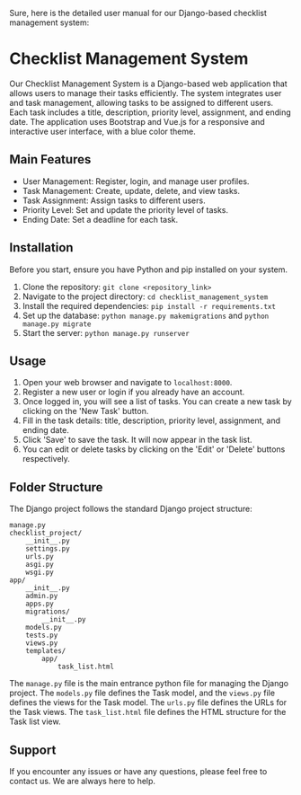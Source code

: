 Sure, here is the detailed user manual for our Django-based checklist management system:

# Checklist Management System

Our Checklist Management System is a Django-based web application that allows users to manage their tasks efficiently. The system integrates user and task management, allowing tasks to be assigned to different users. Each task includes a title, description, priority level, assignment, and ending date. The application uses Bootstrap and Vue.js for a responsive and interactive user interface, with a blue color theme.

## Main Features

- User Management: Register, login, and manage user profiles.
- Task Management: Create, update, delete, and view tasks.
- Task Assignment: Assign tasks to different users.
- Priority Level: Set and update the priority level of tasks.
- Ending Date: Set a deadline for each task.

## Installation

Before you start, ensure you have Python and pip installed on your system.

1. Clone the repository: `git clone <repository_link>`
2. Navigate to the project directory: `cd checklist_management_system`
3. Install the required dependencies: `pip install -r requirements.txt`
4. Set up the database: `python manage.py makemigrations` and `python manage.py migrate`
5. Start the server: `python manage.py runserver`

## Usage

1. Open your web browser and navigate to `localhost:8000`.
2. Register a new user or login if you already have an account.
3. Once logged in, you will see a list of tasks. You can create a new task by clicking on the 'New Task' button.
4. Fill in the task details: title, description, priority level, assignment, and ending date.
5. Click 'Save' to save the task. It will now appear in the task list.
6. You can edit or delete tasks by clicking on the 'Edit' or 'Delete' buttons respectively.

## Folder Structure

The Django project follows the standard Django project structure:

```
manage.py
checklist_project/
    __init__.py
    settings.py
    urls.py
    asgi.py
    wsgi.py
app/
    __init__.py
    admin.py
    apps.py
    migrations/
        __init__.py
    models.py
    tests.py
    views.py
    templates/
        app/
            task_list.html
```

The `manage.py` file is the main entrance python file for managing the Django project. The `models.py` file defines the Task model, and the `views.py` file defines the views for the Task model. The `urls.py` file defines the URLs for the Task views. The `task_list.html` file defines the HTML structure for the Task list view.

## Support

If you encounter any issues or have any questions, please feel free to contact us. We are always here to help.